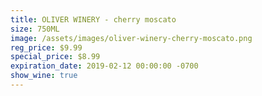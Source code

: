 ```yaml
---
title: OLIVER WINERY - cherry moscato
size: 750ML
image: /assets/images/oliver-winery-cherry-moscato.png
reg_price: $9.99
special_price: $8.99
expiration_date: 2019-02-12 00:00:00 -0700
show_wine: true
---
```


